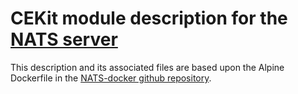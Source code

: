 # CEKit module description for the [NATS server](https://nats.io/)

This description and its associated files are based upon the Alpine 
Dockerfile in the [NATS-docker github 
repository](https://github.com/nats-io/nats-docker).





